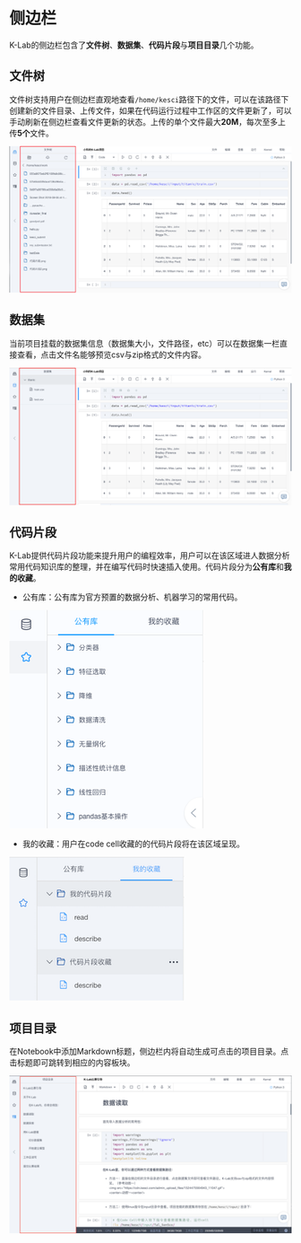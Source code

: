 # 侧边栏

K-Lab的侧边栏包含了**文件树**、**数据集**、**代码片段**与**项目目录**几个功能。

## 文件树
文件树支持用户在侧边栏直观地查看`/home/kesci`路径下的文件，可以在该路径下创建新的文件目录、上传文件，如果在代码运行过程中工作区的文件更新了，可以手动刷新在侧边栏查看文件更新的状态。上传的单个文件最大**20M**，每次至多上传**5个**文件。

![image description](/image/文件树.png)

## 数据集
当前项目挂载的数据集信息（数据集大小，文件路径，etc）可以在数据集一栏直接查看，点击文件名能够预览csv与zip格式的文件内容。

![image description](/image/数据集.png)

## 代码片段
K-Lab提供代码片段功能来提升用户的编程效率，用户可以在该区域进人数据分析常用代码知识库的整理，并在编写代码时快速插入使用。代码片段分为**公有库**和**我的收藏**。

* 公有库：公有库为官方预置的数据分析、机器学习的常用代码。        

![image description](/image/code-storage.png)

* 我的收藏：用户在code cell收藏的的代码片段将在该区域呈现。

![image description](/image/code-favourite.png)

## 项目目录
在Notebook中添加Markdown标题，侧边栏内将自动生成可点击的项目目录。点击标题即可跳转到相应的内容板块。

![image description](/image/项目目录.png)
